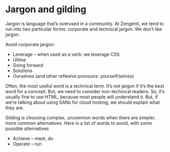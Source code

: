 # Jargon and gilding
Jargon is language that’s overused in a community. At Zengenti, we tend to run into two particular forms: corporate and technical jargon. We don’t like jargon.

Avoid corporate jargon:

- Leverage – when used as a verb: we leverage CSS
- Utilise
- Going forward
- Solutions
- Ourselves (and other reflexive pronouns: yourself/selves)

Often, the most useful word is a technical term. It’s not jargon if it’s the best word for a concept. But, we need to consider non-technical readers. So, it’s usually fine to use HTML, because most people will understand it. But, if we’re talking about using SANs for cloud hosting, we should explain what they are.

Gilding is choosing complex, uncommon words when there are simpler, more common alternatives. Here is a list of words to avoid, with some possible alternatives

- Achieve – meet, do
- Operate – run
